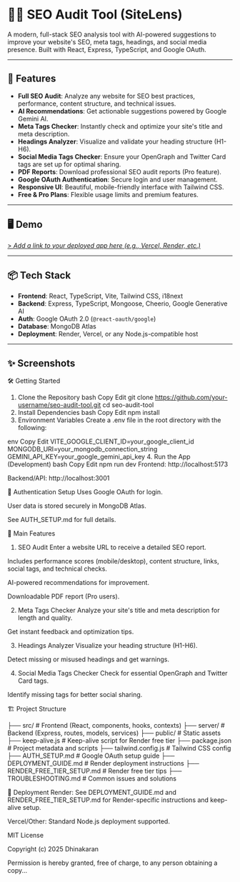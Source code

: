 # 🕵️‍♂️ SEO Audit Tool (SiteLens)

A modern, full-stack SEO analysis tool with AI-powered suggestions to improve your website's SEO, meta tags, headings, and social media presence. Built with React, Express, TypeScript, and Google OAuth.

---

## 🚀 Features

- **Full SEO Audit**: Analyze any website for SEO best practices, performance, content structure, and technical issues.
- **AI Recommendations**: Get actionable suggestions powered by Google Gemini AI.
- **Meta Tags Checker**: Instantly check and optimize your site's title and meta description.
- **Headings Analyzer**: Visualize and validate your heading structure (H1-H6).
- **Social Media Tags Checker**: Ensure your OpenGraph and Twitter Card tags are set up for optimal sharing.
- **PDF Reports**: Download professional SEO audit reports (Pro feature).
- **Google OAuth Authentication**: Secure login and user management.
- **Responsive UI**: Beautiful, mobile-friendly interface with Tailwind CSS.
- **Free & Pro Plans**: Flexible usage limits and premium features.

---

## 🖥️ Demo

[> _Add a link to your deployed app here (e.g., Vercel, Render, etc.)_](https://seositelens.vercel.app/)

---

## 📦 Tech Stack

- **Frontend**: React, TypeScript, Vite, Tailwind CSS, i18next
- **Backend**: Express, TypeScript, Mongoose, Cheerio, Google Generative AI
- **Auth**: Google OAuth 2.0 (`@react-oauth/google`)
- **Database**: MongoDB Atlas
- **Deployment**: Render, Vercel, or any Node.js-compatible host

---

## ✨ Screenshots


🛠️ Getting Started
1. Clone the Repository
bash
Copy
Edit
git clone https://github.com/your-username/seo-audit-tool.git
cd seo-audit-tool
2. Install Dependencies
bash
Copy
Edit
npm install
3. Environment Variables
Create a .env file in the root directory with the following:

env
Copy
Edit
VITE_GOOGLE_CLIENT_ID=your_google_client_id
MONGODB_URI=your_mongodb_connection_string
GEMINI_API_KEY=your_google_gemini_api_key
4. Run the App (Development)
bash
Copy
Edit
npm run dev
Frontend: http://localhost:5173

Backend/API: http://localhost:3001

🔑 Authentication Setup
Uses Google OAuth for login.

User data is stored securely in MongoDB Atlas.

See AUTH_SETUP.md for full details.

🧩 Main Features
1. SEO Audit
Enter a website URL to receive a detailed SEO report.

Includes performance scores (mobile/desktop), content structure, links, social tags, and technical checks.

AI-powered recommendations for improvement.

Downloadable PDF report (Pro users).

2. Meta Tags Checker
Analyze your site's title and meta description for length and quality.

Get instant feedback and optimization tips.

3. Headings Analyzer
Visualize your heading structure (H1-H6).

Detect missing or misused headings and get warnings.

4. Social Media Tags Checker
Check for essential OpenGraph and Twitter Card tags.

Identify missing tags for better social sharing.

🏗️ Project Structure

├── src/                  # Frontend (React, components, hooks, contexts)
├── server/               # Backend (Express, routes, models, services)
├── public/               # Static assets
├── keep-alive.js         # Keep-alive script for Render free tier
├── package.json          # Project metadata and scripts
├── tailwind.config.js    # Tailwind CSS config
├── AUTH_SETUP.md         # Google OAuth setup guide
├── DEPLOYMENT_GUIDE.md   # Render deployment instructions
├── RENDER_FREE_TIER_SETUP.md # Render free tier tips
├── TROUBLESHOOTING.md    # Common issues and solutions

🚦 Deployment
Render: See DEPLOYMENT_GUIDE.md and RENDER_FREE_TIER_SETUP.md for Render-specific instructions and keep-alive setup.

Vercel/Other: Standard Node.js deployment supported.

MIT License

Copyright (c) 2025 Dhinakaran

Permission is hereby granted, free of charge, to any person obtaining a copy...
